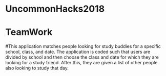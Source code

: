 # UncommonHacks2018
# TeamWork

#This application matches people looking for study buddies for a specific school, class, and date. The application is coded such that users are divided by school and then choose the class and date for which they are looking for a study friend. After this, they are given a list of other people also looking to study that day.
